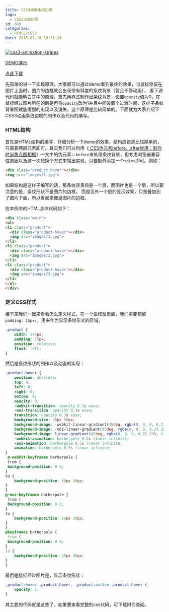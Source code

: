 ```yaml
---
title: CSS3动画条纹边框
tags:
  - CSS3动画边框
id: 669
categories:
  - HTML5/CSS3
date: 2015-07-18 18:31:24
---
```


[![css3-animation-stripes](http://www.npm8.com/wp-content/uploads/2015/07/css3-animation-stripes.jpg)](http://www.npm8.com/wp-content/uploads/2015/07/css3-animation-stripes.jpg)

[DEMO演示](http://demo.grycheng.com/case/css3-border/)

[点此下载](http://www.npm8.com/wp-content/uploads/2015/07/css3-border.zip)

先简单的说一下实现原理，大家都可以通过demo看到最终的效果，当鼠标停留在图片上面时，图片的边框就会出现带有斜度的条纹背景（暂且不管动画）， 看下源代码就能明白其中的原理，首先用样式制作出条纹背景，设置`opacity`值为0，在鼠标经过图片所在的层是再将`opacity`改为1并且中间设置个过渡时间，这样子条纹背景图就能缓慢的出现以及消失，这个原理是比较简单的。下面就为大家介绍下CSS3动画条纹边框的制作以及代码的编写。

### HTML结构

首先是HTML结构的编写，仔细分析一下demo的效果，结构应该是比较简单的，只需要两层元素即可。其实我们可以利用《[ CSS伪元素before、after妙用：制作时尚焦点图相框](http://www.npm8.com/?p=673 "CSS伪元素before、after妙用：制作时尚焦点图相框")》一文中的伪元素`::before`来处理条纹背景，但考虑浏览器兼容性原因以及这一次想换个方式来输出实现，只要额外添加一个`<div>`即可。例如：
```html
<div class="product-hover"></div>
<img src="images/1.jpg">
```
如果结构是这样子编写的话，那条纹背景将是一个层，而图片也是一个层，所以要注意的是，条纹形状不是图片的边框， 而是另外一个层的显示效果，只是叠加到了图片下面，所以看起来像是图片的边框。

在本例中的HTML具体代码如下：
```html
<div class="main">
<ul>
<li class="product">
  <div class="product-hover"></div>
  <img src="images/1.jpg">
</li>
<li class="product">
  <div class="product-hover"></div>
  <img src="images/2.jpg">
</li>
<li class="product">
  <div class="product-hover"></div>
  <img src="images/3.jpg">
</li>
</ul>
</div>
```

### 定义CSS样式

接下来我们一起来看看怎么定义样式。在一个盒模型里面，我们需要预留`padding: 15px;`，用来作为显示条纹形式的区域。
```css
.product {
	width: 376px;
	padding: 15px;
	position: relative;
	float: left;
}
```
然后是条纹形状的制作以及动画的实现：
```css
.product-hover {
	position: absolute;
	top: 0;
	left: 0;
	right: 0;
	bottom: 0;
	opacity: 0;
	-webkit-transition: opacity 0.3s ease;
	-moz-transition: opacity 0.3s ease;
	transition: opacity 0.3s ease;
	background-size: 30px 30px;
	background-image: -webkit-linear-gradient(45deg, rgba(0, 0, 0, 0.2) 25%, transparent 25%, transparent 50%, rgba(0, 0, 0, 0.2) 50%, rgba(0, 0, 0, 0.2) 75%, transparent 75%, transparent);
	background-image: -moz-linear-gradient(45deg, rgba(0, 0, 0, 0.2) 25%, transparent 25%, transparent 50%, rgba(0, 0, 0, 0.2) 50%, rgba(0, 0, 0, 0.2) 75%, transparent 75%, transparent);
	background-image: linear-gradient(45deg, rgba(0, 0, 0, 0.2) 25%, transparent 25%, transparent 50%, rgba(0, 0, 0, 0.2) 50%, rgba(0, 0, 0, 0.2) 75%, transparent 75%, transparent);
	-webkit-animation: barberpole 0.5s linear infinite;
	-moz-animation: barberpole 0.5s linear infinite;
	animation: barberpole 0.5s linear infinite;
}
 @-webkit-keyframes barberpole {
 from {
 background-position: 0 0;
}
to {
	background-position: 60px 30px;
}
}
@-moz-keyframes barberpole {
 from {
 background-position: 0 0;
}
to {
	background-position: 60px 30px;
}
}
@keyframes barberpole {
 from {
 background-position: 0 0;
}
to {
	background-position: 60px 30px;
}
}
```
最后是鼠标经过图片是，显示条纹形状：
```css
.product:hover .product-hover, .product:active .product-hover {
	opacity: 1;
}
```

其主要的代码就是这些了，如果要查看完整的css代码，可下载附件查阅。